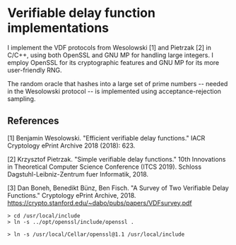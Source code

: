 # Verifiable delay function implementations
I implement the VDF protocols from Wesolowski [1] and Pietrzak [2] in C/C++, using both OpenSSL and GNU MP for handling large integers.
I employ OpenSSL for its cryptographic features and GNU MP for its more user-friendly RNG.

The random oracle that hashes into a large set of prime numbers -- needed in the Wesolowski protocol -- is implemented using acceptance-rejection sampling.

## References
[1] Benjamin Wesolowski. "Efficient verifiable delay functions." IACR Cryptology ePrint Archive 2018 (2018): 623.

[2] Krzysztof Pietrzak. "Simple verifiable delay functions." 10th Innovations in Theoretical Computer Science Conference (ITCS 2019). Schloss Dagstuhl-Leibniz-Zentrum fuer Informatik, 2018.

[3] Dan Boneh, Benedikt Bünz, Ben Fisch. "A Survey of Two Verifiable Delay Functions." Cryptology ePrint Archive, 2018. https://crypto.stanford.edu/~dabo/pubs/papers/VDFsurvey.pdf


```
> cd /usr/local/include 
> ln -s ../opt/openssl/include/openssl .

> ln -s /usr/local/Cellar/openssl@1.1 /usr/local/include
```
